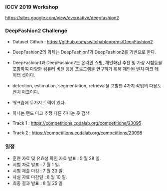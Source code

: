 ### ICCV 2019 Workshop

https://sites.google.com/view/cvcreative/deepfashion2



### DeepFashion2 Challenge

* Dataset Github : https://github.com/switchablenorms/DeepFashion2

* DeepFashion2의 과제는 DeepFashion1과 DeepFashion2를 기반으로 한다.
* DeepFashion1과 DeepFashion2는 온라인 쇼핑, 개인화된 추천 및 가상 시험등을 포함하여 다양한 컴퓨터 비전 응용 프로그램을 연구하기 위해 제안된 벤치 마크 데이터 셋이다.
* detection, estimation, segmentation, retrieval을 포함한 4가지 작업의 다용도 벤치 마크이다. 
* 워크숍에 두가지 트랙이 있다. 
* 하나는 랜드 마크 추정 다른 하나는 옷 검색
* Track 1 : https://competitions.codalab.org/competitions/23095
* Track 2 : https://competitions.codalab.org/competitions/23098



### 일정

* 훈련 자료 및 유효성 확인 자료 발표 : 5 월 28 일.
* 시험 자료 발표 : 7 월 1 일.
* 시험 제출 마감 : 7 월 30 일.
* 사실 자료 마감일 : 8 월 10 일.
* 최종 결과 발표 : 8 월 25 일



